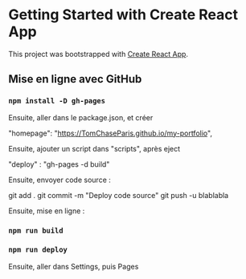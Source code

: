 # Getting Started with Create React App

This project was bootstrapped with [Create React App](https://github.com/facebook/create-react-app).

## Mise en ligne avec GitHub

### `npm install -D gh-pages`

Ensuite, aller dans le package.json, et créer

"homepage": "https://TomChaseParis.github.io/my-portfolio",

Ensuite, ajouter un script dans "scripts", après eject

"deploy" : "gh-pages -d build"

Ensuite, envoyer code source :

git add .
git commit -m "Deploy code source"
git push -u blablabla

Ensuite, mise en ligne :

### `npm run build`
### `npm run deploy`

Ensuite, aller dans Settings, puis Pages
 





